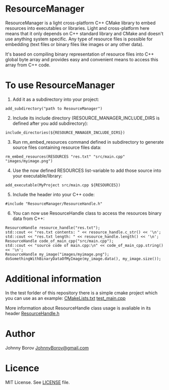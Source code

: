 # ResourceManager
ResourceManager is a light cross-platform C++ CMake library to embed resources into executables or libraries.
Light and cross-platform here means that it only depends on C++ standard library and CMake and doesn't use anything system specific.
Any type of resource files is possible for embedding (text files or binary files like images or any other data).

It's based on compiling binary representation of resource files into C++ global byte array and provides easy and convenient means
to access this array from C++ code.

# To use ResourceManager
1) Add it as a subdirectory into your project:
```
add_subdirectory("path to ResourceManager")
```
2) Include its include directory (RESOURCE_MANAGER_INCLUDE_DIRS is defined after you add subdirectory):
```
include_directories(${RESOURCE_MANAGER_INCLUDE_DIRS})
```
3) Run rm_embed_resources command defined in subdirectory to generate source files containing resource files data:
```
rm_embed_resources(RESOURCES "res.txt" "src/main.cpp" "images/myimage.png")
```
4) Use the now defined RESOURCES list-variable to add those source into your executable/library:
```
add_executable(MyProject src/main.cpp ${RESOURCES})
```
5) Include the header into your C++ code:
```
#include "ResourceManager/ResourceHandle.h"
```
6) You can now use ResourceHandle class to access the resources binary data from C++:
```
ResourceHandle resource_handle("res.txt");
std::cout << "res.txt contents: " << resource_handle.c_str() << '\n';
std::cout << "res.txt length: " << resource_handle.length() << '\n';
ResourceHandle code_of_main_cpp("src/main.cpp");
std::cout << "source code of main.cpp:\n" << code_of_main_cpp.string() << '\n';
ResourceHandle my_image("images/myimage.png");
doSomethingWithBinaryDataOfMyImage(my_image.data(), my_image.size());
```

# Additional information
In the test forlder of this repository there is a simple cmake project which you can use as an example:
[CMakeLists.txt](test/CMakeLists.txt) [test_main.cpp](test/src/test_main.cpp)

More information about ResourceHandle class usage is avaliable in its header
[ResourceHandle.h](include/ResourceManager/ResourceHandle.h)

# Author
Johnny Borov JohnnyBorov@gmail.com

# Licence
MIT License. See [LICENSE](LICENSE) file.
